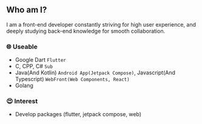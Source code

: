 ## Who am I?
I am a front-end developer constantly striving for high user experience, and deeply studying back-end knowledge for smooth collaboration.

### 🌐 Useable
- Google Dart `Flutter`
- C, CPP, C# `Sub`
- Java(And Kotlin) `Android App(Jetpack Compose)`, Javascript(And Typescript) `WebFront(Web Components, React)`
- Golang

### 😍 Interest
- Develop packages (flutter, jetpack compose, web)
